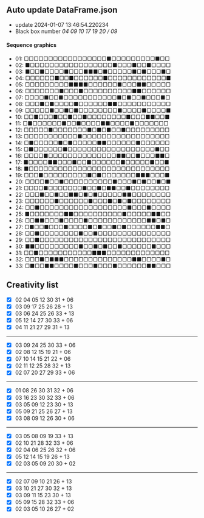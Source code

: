 ## Auto update DataFrame.json

* update 2024-01-07 13:46:54.220234
* Black box number _04 09 10 17 19 20 / 09_
#### Sequence graphics

* 01: □□□□□□□□□□□□□□□□□■□□□□□□□□□■□□
* 02: ■□□□□□□□□□□□□□□□□□■□□□■□□■□□□□
* 03: ■□□■□□□□■□□□■■■□■□□□□□■□■□□□■□
* 04: □□□□□□■□□■□□□□□□■□□□□□□□□□□□□■
* 05: □□□□□□□□□■■■■□□□□□□■□□□■■□□□□□
* 06: □□□□□□□■□□□■□□□□□□□□□□■■□□□□□□
* 07: □□□□■□□■□□□□□□□□□□□■□■□□■□□□■□
* 08: □□□■□■□□□□■□□□□□□■■□□□□□□□□□□□
* 09: □□□□□■□□■□■□□□□□□□□■□□□□■□□□□■
* 10: □□■□□□■□□■□□■□□□□□□□□■□□□■■□□■
* 11: □■□□□□□□■□□■□□□□■■□□□□■□□□□□□□
* 12: □□□□□■□□□□□□□■□■□■□□■□□□□□□□□□
* 13: □□□□□□□□□□□■□□□□□□□□□□□□□□□□□□
* 14: □■□□□□□■□■□□□□□■■□□□□□□■□□□□□□
* 15: □■□□□□□□■□□□□□□□□□□□□□□□□□□■□□
* 16: □□□□■□□□□□□□□□□□□□□■■□□■□□□■■□
* 17: ■□□□□■■□□□■□□■□□□□□□■□□□□□■□□■
* 18: ■□□□□□□□□□□□□□□□□□□□□□□□□□□□□□
* 19: □□□■□□□□□□□□□■□■□□□□□□□■■■□□□■
* 20: □□□□■□□■□□□□□□□□□□■□□□■□■□□■□■
* 21: □□□□■□□□□□□□■□□■□■■□□■□□□□□□□□
* 22: □□□■□□■□□■■□■□■□□□□□■■□□□□□□□□
* 23: □□□□□□■□□□□□□■□□□■□■□■□□□□□□□□
* 24: □□■□□□□□□□□□□□□□□□□□□■□□□■□□□□
* 25: ■□□□□□□□■■□□□□□□□□□□■□□□□□■■□□
* 26: □□■■□□□■□□□□■□□□□□□□□□□□□■■□■□
* 27: □■□□■□□□■□□□□■□■□□■□■□□□□□□■■□
* 28: □□■□□□□□□□□■□□■□□□□□□□□□□□□□□□
* 29: □□■□□□□□□□□□□□□□□□□□□□□□□□□□□□
* 30: ■■□□□□□□□□□■□□■□■□□■□□□□□□■□□□
* 31: □□■□□□□□□□□□□□■■■□□□□□□□□□□□□□
* 32: □□□■□■■■□□□□□□□□□□□□□□■■□□□□■□
* 33: □■□□■■□□□□■□□□■□□□■□□□□□□■■□□□
## Creativity list

- [x] 02 04 05 12 30 31 + 06
- [x] 03 09 17 25 26 28 + 13
- [x] 03 06 24 25 26 33 + 13
- [x] 05 12 14 27 30 33 + 06
- [x] 04 11 21 27 29 31 + 13
***
- [x] 03 09 24 25 30 33 + 06
- [x] 02 08 12 15 19 21 + 06
- [x] 07 10 14 15 21 22 + 06
- [x] 02 11 12 25 28 32 + 13
- [x] 02 07 20 27 29 33 + 06
***
- [x] 01 08 26 30 31 32 + 06
- [x] 03 16 23 30 32 33 + 06
- [x] 03 05 09 12 23 30 + 13
- [x] 05 09 21 25 26 27 + 13
- [x] 03 08 09 12 26 30 + 06
***
- [x] 03 05 08 09 19 33 + 13
- [x] 02 10 21 28 32 33 + 06
- [x] 02 04 06 25 26 32 + 06
- [x] 05 12 14 15 19 26 + 13
- [x] 02 03 05 09 20 30 + 02
***
- [x] 02 07 09 10 21 26 + 13
- [x] 03 10 21 27 30 32 + 13
- [x] 03 09 11 15 23 30 + 13
- [x] 05 09 15 28 32 33 + 06
- [x] 02 03 05 10 26 27 + 02
